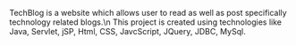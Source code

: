 TechBlog is a website which allows user to read as well as post specifically technology related blogs.\n
This project is created using technologies like Java, Servlet, jSP, Html, CSS, JavcScript, JQuery, JDBC, MySql.
